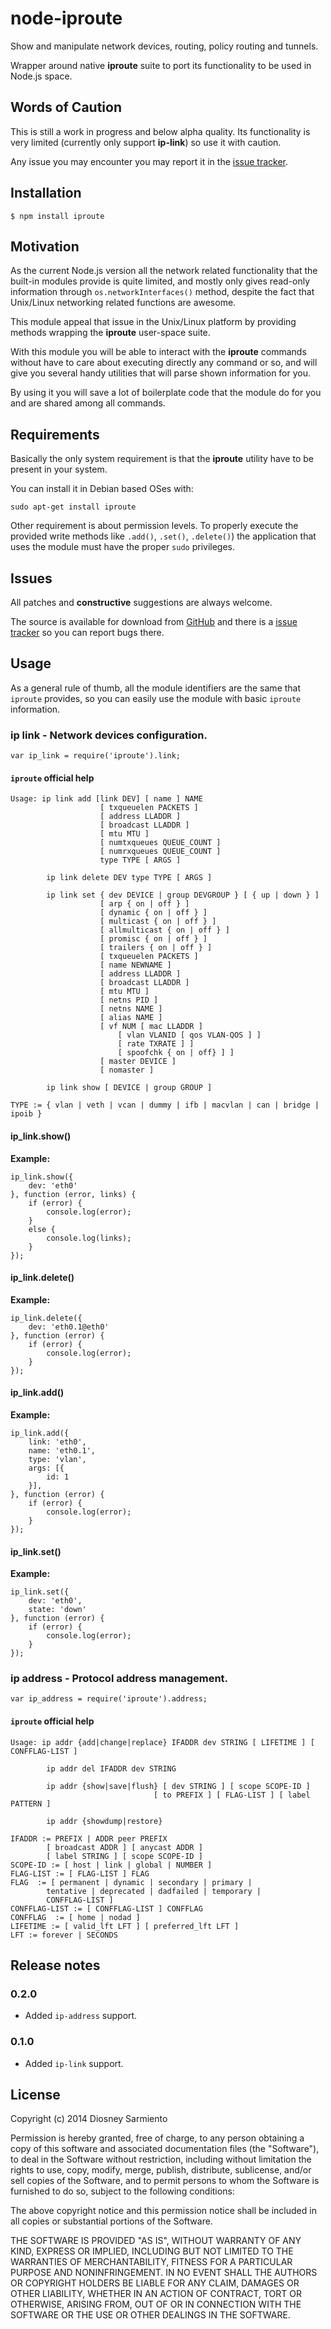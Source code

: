 # node-iproute

Show and manipulate network devices, routing, policy routing and tunnels.

Wrapper around native **iproute** suite to port its functionality to be used in Node.js space.

## Words of Caution

This is still a work in progress and below alpha quality. Its functionality is very limited (currently
only support **ip-link**) so use it with caution.

Any issue you may encounter you may report it in the [issue tracker](https://github.com/diosney/node-iproute/issues).

## Installation

	$ npm install iproute

## Motivation

As the current Node.js version all the network related functionality that the built-in modules provide is quite limited,
and mostly only gives read-only information through `os.networkInterfaces()` method, despite the fact that Unix/Linux
networking related functions are awesome.

This module appeal that issue in the Unix/Linux platform by providing methods wrapping the **iproute** user-space suite.

With this module you will be able to interact with the **iproute** commands without have to care about executing directly
any command or so, and will give you several handy utilities that will parse shown information for you.

By using it you will save a lot of boilerplate code that the module do for you and are shared among all commands.

## Requirements

Basically the only system requirement is that the **iproute** utility have to be present in your system.

You can install it in Debian based OSes with:

	sudo apt-get install iproute

Other requirement is about permission levels. To properly execute the provided write methods like `.add()`, `.set()`,
`.delete()`) the application that uses the module must have the proper `sudo` privileges.

## Issues

All patches and **constructive** suggestions are always welcome.

The source is available for download from [GitHub](https://github.com/diosney/node-router)
and there is a [issue tracker](https://github.com/diosney/node-iproute/issues) so you can report bugs there.

## Usage

As a general rule of thumb, all the module identifiers are the same that `iproute` provides, so you can easily use
the module with basic `iproute` information.

### ip link - Network devices configuration.

	var ip_link = require('iproute').link;

#### `iproute` **official help**

	Usage: ip link add [link DEV] [ name ] NAME
						[ txqueuelen PACKETS ]
						[ address LLADDR ]
						[ broadcast LLADDR ]
						[ mtu MTU ]
						[ numtxqueues QUEUE_COUNT ]
						[ numrxqueues QUEUE_COUNT ]
						type TYPE [ ARGS ]

			ip link delete DEV type TYPE [ ARGS ]

			ip link set { dev DEVICE | group DEVGROUP } [ { up | down } ]
						[ arp { on | off } ]
						[ dynamic { on | off } ]
						[ multicast { on | off } ]
						[ allmulticast { on | off } ]
						[ promisc { on | off } ]
						[ trailers { on | off } ]
						[ txqueuelen PACKETS ]
						[ name NEWNAME ]
						[ address LLADDR ]
						[ broadcast LLADDR ]
						[ mtu MTU ]
						[ netns PID ]
						[ netns NAME ]
						[ alias NAME ]
						[ vf NUM [ mac LLADDR ]
							[ vlan VLANID [ qos VLAN-QOS ] ]
							[ rate TXRATE ] ]
							[ spoofchk { on | off} ] ]
						[ master DEVICE ]
						[ nomaster ]

			ip link show [ DEVICE | group GROUP ]

	TYPE := { vlan | veth | vcan | dummy | ifb | macvlan | can | bridge | ipoib }

#### ip_link.show()

**Example:**

	ip_link.show({
		dev: 'eth0'
	}, function (error, links) {
		if (error) {
			console.log(error);
		}
		else {
			console.log(links);
		}
	});

#### ip_link.delete()

**Example:**

	ip_link.delete({
		dev: 'eth0.1@eth0'
	}, function (error) {
		if (error) {
			console.log(error);
		}
	});

#### ip_link.add()

**Example:**

	ip_link.add({
		link: 'eth0',
		name: 'eth0.1',
		type: 'vlan',
		args: [{
			id: 1
		}],
	}, function (error) {
		if (error) {
			console.log(error);
		}
	});

#### ip_link.set()

**Example:**

	ip_link.set({
		dev: 'eth0',
		state: 'down'
	}, function (error) {
		if (error) {
			console.log(error);
		}
	});

### ip address - Protocol address management.

	var ip_address = require('iproute').address;

#### `iproute` **official help**

	Usage: ip addr {add|change|replace} IFADDR dev STRING [ LIFETIME ] [ CONFFLAG-LIST ]

			ip addr del IFADDR dev STRING

			ip addr {show|save|flush} [ dev STRING ] [ scope SCOPE-ID ]
									[ to PREFIX ] [ FLAG-LIST ] [ label PATTERN ]

			ip addr {showdump|restore}

	IFADDR := PREFIX | ADDR peer PREFIX
			[ broadcast ADDR ] [ anycast ADDR ]
			[ label STRING ] [ scope SCOPE-ID ]
	SCOPE-ID := [ host | link | global | NUMBER ]
	FLAG-LIST := [ FLAG-LIST ] FLAG
	FLAG  := [ permanent | dynamic | secondary | primary |
			tentative | deprecated | dadfailed | temporary |
			CONFFLAG-LIST ]
	CONFFLAG-LIST := [ CONFFLAG-LIST ] CONFFLAG
	CONFFLAG  := [ home | nodad ]
	LIFETIME := [ valid_lft LFT ] [ preferred_lft LFT ]
	LFT := forever | SECONDS


## Release notes

### 0.2.0

- Added `ip-address` support.

### 0.1.0

- Added `ip-link` support.

## License

Copyright (c) 2014 Diosney Sarmiento

Permission is hereby granted, free of charge, to any person obtaining a copy
of this software and associated documentation files (the "Software"), to deal
in the Software without restriction, including without limitation the rights
to use, copy, modify, merge, publish, distribute, sublicense, and/or sell
copies of the Software, and to permit persons to whom the Software is
furnished to do so, subject to the following conditions:

The above copyright notice and this permission notice shall be included in
all copies or substantial portions of the Software.

THE SOFTWARE IS PROVIDED "AS IS", WITHOUT WARRANTY OF ANY KIND, EXPRESS OR
IMPLIED, INCLUDING BUT NOT LIMITED TO THE WARRANTIES OF MERCHANTABILITY,
FITNESS FOR A PARTICULAR PURPOSE AND NONINFRINGEMENT. IN NO EVENT SHALL THE
AUTHORS OR COPYRIGHT HOLDERS BE LIABLE FOR ANY CLAIM, DAMAGES OR OTHER
LIABILITY, WHETHER IN AN ACTION OF CONTRACT, TORT OR OTHERWISE, ARISING FROM,
OUT OF OR IN CONNECTION WITH THE SOFTWARE OR THE USE OR OTHER DEALINGS IN
THE SOFTWARE.